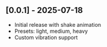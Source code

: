 ## [0.0.1] - 2025-07-18
- Initial release with shake animation
- Presets: light, medium, heavy
- Custom vibration support
